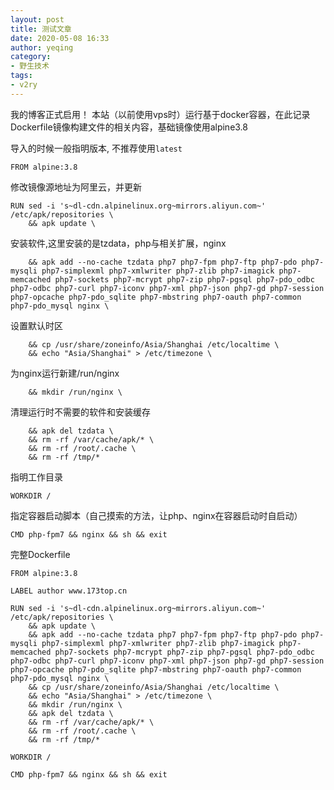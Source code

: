 ```yaml
---
layout: post
title: 测试文章
date: 2020-05-08 16:33
author: yeqing
category: 
- 野生技术
tags: 
- v2ry
---
```


我的博客正式启用！
本站（以前使用vps时）运行基于docker容器，在此记录Dockerfile镜像构建文件的相关内容，基础镜像使用alpine3.8

导入的时候一般指明版本, 不推荐使用`latest`
```shell
FROM alpine:3.8
```

修改镜像源地址为阿里云，并更新
```shell
RUN sed -i 's~dl-cdn.alpinelinux.org~mirrors.aliyun.com~' /etc/apk/repositories \
	&& apk update \
```

安装软件,这里安装的是tzdata，php与相关扩展，nginx
```shell
    && apk add --no-cache tzdata php7 php7-fpm php7-ftp php7-pdo php7-mysqli php7-simplexml php7-xmlwriter php7-zlib php7-imagick php7-memcached php7-sockets php7-mcrypt php7-zip php7-pgsql php7-pdo_odbc php7-odbc php7-curl php7-iconv php7-xml php7-json php7-gd php7-session php7-opcache php7-pdo_sqlite php7-mbstring php7-oauth php7-common php7-pdo_mysql nginx \
```

设置默认时区
```shell
    && cp /usr/share/zoneinfo/Asia/Shanghai /etc/localtime \
    && echo "Asia/Shanghai" > /etc/timezone \
```

为nginx运行新建/run/nginx
```shell
	&& mkdir /run/nginx \
```

清理运行时不需要的软件和安装缓存
```shell
    && apk del tzdata \
    && rm -rf /var/cache/apk/* \
    && rm -rf /root/.cache \
    && rm -rf /tmp/*
```

指明工作目录
```shell
WORKDIR /
```
指定容器启动脚本（自己摸索的方法，让php、nginx在容器启动时自启动）
```shell
CMD php-fpm7 && nginx && sh && exit
```

完整Dockerfile
```shell
FROM alpine:3.8
 
LABEL author www.173top.cn
 
RUN sed -i 's~dl-cdn.alpinelinux.org~mirrors.aliyun.com~' /etc/apk/repositories \
	&& apk update \
    && apk add --no-cache tzdata php7 php7-fpm php7-ftp php7-pdo php7-mysqli php7-simplexml php7-xmlwriter php7-zlib php7-imagick php7-memcached php7-sockets php7-mcrypt php7-zip php7-pgsql php7-pdo_odbc php7-odbc php7-curl php7-iconv php7-xml php7-json php7-gd php7-session php7-opcache php7-pdo_sqlite php7-mbstring php7-oauth php7-common php7-pdo_mysql nginx \
    && cp /usr/share/zoneinfo/Asia/Shanghai /etc/localtime \
    && echo "Asia/Shanghai" > /etc/timezone \
	&& mkdir /run/nginx \
    && apk del tzdata \
    && rm -rf /var/cache/apk/* \
    && rm -rf /root/.cache \
    && rm -rf /tmp/*
 
WORKDIR /
 
CMD php-fpm7 && nginx && sh && exit
```